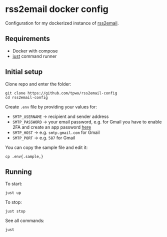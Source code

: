 # rss2email docker config

Configuration for my dockerized instance of [rss2email](https://github.com/skx/rss2email).

## Requirements

* Docker with compose
* [just](https://github.com/casey/just) command runner

## Initial setup

Clone repo and enter the folder:

```
git clone https://github.com/tpwo/rss2email-config
cd rss2email-config
```

Create `.env` file by providing your values for:

- `SMTP_USERNAME` -> recipient and sender address
- `SMTP_PASSWORD` -> your email password, e.g. for Gmail you have to enable 2FA and create an app password [here](https://myaccount.google.com/apppasswords)
- `SMTP_HOST` -> e.g. `smtp.gmail.com` for Gmail
- `SMTP_PORT` -> e.g. `587` for Gmail

You can copy the sample file and edit it:

```
cp .env{.sample,}
```

## Running

To start:

```
just up
```

To stop:

```
just stop
```

See all commands:

```
just
```
